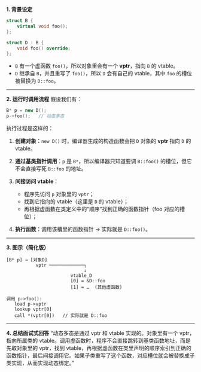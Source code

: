 
**1. 背景设定**

```cpp
struct B {
    virtual void foo();
};

struct D : B {
    void foo() override;
};
```

* `B` 有一个虚函数 `foo()`，所以对象里会有一个 **vptr**，指向 `B` 的 vtable。
* `D` 继承自 `B`，并且重写了 `foo()`，所以 `D` 会有自己的 vtable，其中 `foo` 的槽位被替换为 `D::foo`。

---

**2. 运行时调用流程**
假设我们有：

```cpp
B* p = new D();
p->foo();   // 动态多态
```

执行过程是这样的：

1. **创建对象**：`new D()` 时，编译器生成的构造函数会把 `D` 对象的 **vptr** 指向 `D` 的 vtable。
2. **通过基类指针调用**：`p` 是 `B*`，所以编译器只知道要调 `B::foo()` 的槽位，但它不会直接写死 `B::foo` 的地址。
3. **间接访问 vtable**：

   * 程序先访问 `p` 对象里的 `vptr`；
   * 找到它指向的 vtable（这里是 `D` 的 vtable）；
   * 再根据虚函数在类定义中的“顺序”找到正确的函数指针（foo 对应的槽位）；
4. **执行函数**：调用该槽里的函数指针 → 实际就是 `D::foo()`。

---

**3. 图示（简化版）**

```
[B* p] → [对象D]
           vptr ─────────────┐
                             ↓
                        vtable_D
                        [0] = &D::foo
                        [1] = …  (其他虚函数)

调用 p->foo():
   load p->vptr
   lookup vptr[0]
   call *(vptr[0])   // 实际就是 D::foo
```

---

**4. 总结面试式回答**
“动态多态是通过 vptr 和 vtable 实现的。对象里有一个 vptr，指向所属类的 vtable。调用虚函数时，程序不会直接跳转到基类函数地址，而是先取对象里的 vptr，找到 vtable，再根据虚函数在类里声明的顺序索引到正确的函数指针，最后间接调用它。如果子类重写了这个函数，对应槽位就会被替换成子类实现，从而实现动态绑定。”
